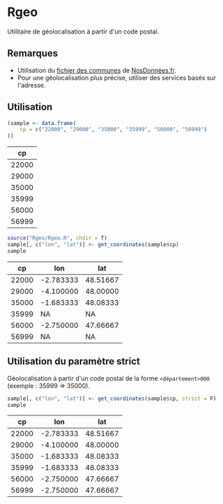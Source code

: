 # Rgeo

Utilitaire de géolocalisation à partir d'un code postal.

## Remarques

- Utilisation du [fichier des communes](http://www.nosdonnees.fr/wiki/index.php/Fichier:EUCircos_Regions_departements_circonscriptions_communes_gps.csv.gz) de [NosDonnées.fr](http://www.nosdonnees.fr).
- Pour une géolocalisation plus précise, utiliser des services basés sur l'adresse.

## Utilisation

```r
(sample <- data.frame(
    cp = c("22000", "29000", "35000", "35999", "56000", "56999")
))
```

| cp    |
|-------|
| 22000 |
| 29000 |
| 35000 |
| 35999 |
| 56000 |
| 56999 |

```r
source("Rgeo/Rgeo.R", chdir = T)
sample[, c("lon", "lat")] <- get_coordinates(sample$cp)
sample
```

| cp    | lon       | lat      |
|-------|-----------|----------|
| 22000 | -2.783333 | 48.51667 |
| 29000 | -4.100000 | 48.00000 |
| 35000 | -1.683333 | 48.08333 |
| 35999 | NA        | NA       |
| 56000 | -2.750000 | 47.66667 |
| 56999 | NA        | NA       |

## Utilisation du paramètre strict

Géolocalisation à partir d'un code postal de la forme `<département>000` (exemple : 35999 => 35000).

```r
sample[, c("lon", "lat")] <- get_coordinates(sample$cp, strict = F)
sample
```

| cp    | lon       | lat      |
|-------|-----------|----------|
| 22000 | -2.783333 | 48.51667 |
| 29000 | -4.100000 | 48.00000 |
| 35000 | -1.683333 | 48.08333 |
| 35999 | -1.683333 | 48.08333 |
| 56000 | -2.750000 | 47.66667 |
| 56999 | -2.750000 | 47.66667 |
